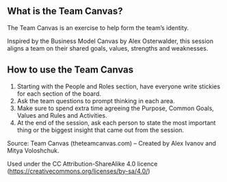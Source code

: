 What is the Team Canvas?
------------------------

The Team Canvas is an exercise to help form the team’s identity.

Inspired by the Business Model Canvas by Alex Osterwalder, this session aligns a team on their shared goals, values, strengths and weaknesses.

How to use the Team Canvas
--------------------------

1.  Starting with the People and Roles section, have everyone write stickies for each section of the board.
2.  Ask the team questions to prompt thinking in each area.
3.  Make sure to spend extra time agreeing the Purpose, Common Goals, Values and Rules and Activities.
4.  At the end of the session, ask each person to state the most important thing or the biggest insight that came out from the session.

Source: Team Canvas (theteamcanvas.com) – Created by Alex Ivanov and Mitya Voloshchuk.

Used under the CC Attribution-ShareAlike 4.0 licence (https://creativecommons.org/licenses/by-sa/4.0/)